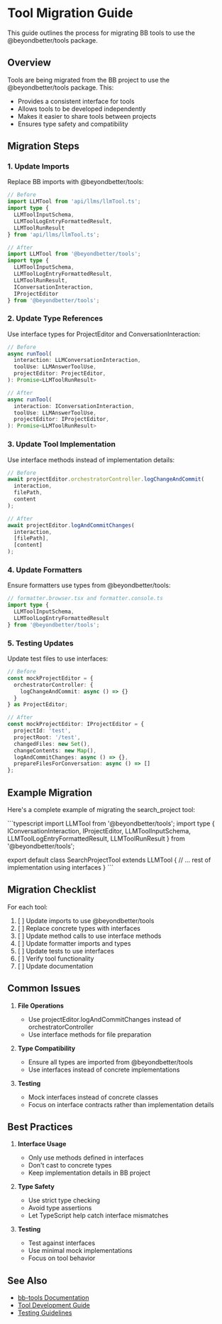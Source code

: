 # Tool Migration Guide

This guide outlines the process for migrating BB tools to use the @beyondbetter/tools package.

## Overview

Tools are being migrated from the BB project to use the @beyondbetter/tools package. This:
- Provides a consistent interface for tools
- Allows tools to be developed independently
- Makes it easier to share tools between projects
- Ensures type safety and compatibility

## Migration Steps

### 1. Update Imports

Replace BB imports with @beyondbetter/tools:

```typescript
// Before
import LLMTool from 'api/llms/llmTool.ts';
import type { 
  LLMToolInputSchema, 
  LLMToolLogEntryFormattedResult, 
  LLMToolRunResult 
} from 'api/llms/llmTool.ts';

// After
import LLMTool from '@beyondbetter/tools';
import type { 
  LLMToolInputSchema, 
  LLMToolLogEntryFormattedResult, 
  LLMToolRunResult,
  IConversationInteraction,
  IProjectEditor
} from '@beyondbetter/tools';
```

### 2. Update Type References

Use interface types for ProjectEditor and ConversationInteraction:

```typescript
// Before
async runTool(
  interaction: LLMConversationInteraction,
  toolUse: LLMAnswerToolUse,
  projectEditor: ProjectEditor,
): Promise<LLMToolRunResult>

// After
async runTool(
  interaction: IConversationInteraction,
  toolUse: LLMAnswerToolUse,
  projectEditor: IProjectEditor,
): Promise<LLMToolRunResult>
```

### 3. Update Tool Implementation

Use interface methods instead of implementation details:

```typescript
// Before
await projectEditor.orchestratorController.logChangeAndCommit(
  interaction,
  filePath,
  content
);

// After
await projectEditor.logAndCommitChanges(
  interaction,
  [filePath],
  [content]
);
```

### 4. Update Formatters

Ensure formatters use types from @beyondbetter/tools:

```typescript
// formatter.browser.tsx and formatter.console.ts
import type { 
  LLMToolInputSchema,
  LLMToolLogEntryFormattedResult 
} from '@beyondbetter/tools';
```

### 5. Testing Updates

Update test files to use interfaces:

```typescript
// Before
const mockProjectEditor = {
  orchestratorController: {
    logChangeAndCommit: async () => {}
  }
} as ProjectEditor;

// After
const mockProjectEditor: IProjectEditor = {
  projectId: 'test',
  projectRoot: '/test',
  changedFiles: new Set(),
  changeContents: new Map(),
  logAndCommitChanges: async () => {},
  prepareFilesForConversation: async () => []
};
```

## Example Migration

Here's a complete example of migrating the search_project tool:

\`\`\`typescript
import LLMTool from '@beyondbetter/tools';
import type {
  IConversationInteraction,
  IProjectEditor,
  LLMToolInputSchema,
  LLMToolLogEntryFormattedResult,
  LLMToolRunResult
} from '@beyondbetter/tools';

export default class SearchProjectTool extends LLMTool {
  // ... rest of implementation using interfaces
}
\`\`\`

## Migration Checklist

For each tool:

1. [ ] Update imports to use @beyondbetter/tools
2. [ ] Replace concrete types with interfaces
3. [ ] Update method calls to use interface methods
4. [ ] Update formatter imports and types
5. [ ] Update tests to use interfaces
6. [ ] Verify tool functionality
7. [ ] Update documentation

## Common Issues

1. **File Operations**
   - Use projectEditor.logAndCommitChanges instead of orchestratorController
   - Use interface methods for file preparation

2. **Type Compatibility**
   - Ensure all types are imported from @beyondbetter/tools
   - Use interfaces instead of concrete implementations

3. **Testing**
   - Mock interfaces instead of concrete classes
   - Focus on interface contracts rather than implementation details

## Best Practices

1. **Interface Usage**
   - Only use methods defined in interfaces
   - Don't cast to concrete types
   - Keep implementation details in BB project

2. **Type Safety**
   - Use strict type checking
   - Avoid type assertions
   - Let TypeScript help catch interface mismatches

3. **Testing**
   - Test against interfaces
   - Use minimal mock implementations
   - Focus on tool behavior

## See Also

- [bb-tools Documentation](../../../bb-tools/README.md)
- [Tool Development Guide](./llm/new_tool.md)
- [Testing Guidelines](./llm/testing.md)